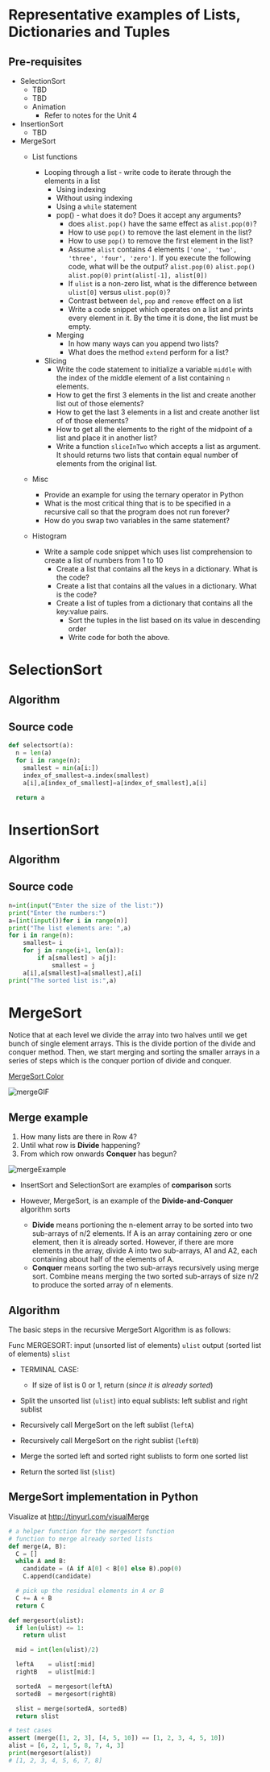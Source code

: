 # Representative examples of Lists, Dictionaries and Tuples

## Pre-requisites

- SelectionSort
  - TBD
  - TBD
  - Animation
    - Refer to notes for the Unit 4
- InsertionSort
  - TBD
- MergeSort
  - List functions
    - Looping through a list - write code to iterate through the elements in a list
      - Using indexing
      - Without using indexing
      - Using a `while` statement
      - pop() - what does it do? Does it accept any arguments?
        - does `alist.pop()` have the same effect as `alist.pop(0)`?
        - How to use `pop()` to remove the last element in the list?
        - How to use `pop()` to remove the first element in the list?
        - Assume `alist` contains 4 elements `['one', 'two', 'three', 'four', 'zero']`. If you execute the following code, what will be the output?
          `alist.pop(0)`
          `alist.pop()`
          `alist.pop(0)`
          `print(alist[-1], alist[0])`
        - If `ulist` is a non-zero list, what is the difference between `ulist[0]` versus `ulist.pop(0)`?
        - Contrast between `del`, `pop` and `remove` effect on a list
        - Write a code snippet which operates on a list and prints every element in it. By the time it is done, the list must be empty.
      - Merging
        - In how many ways can you append two lists?
        - What does the method `extend` perform for a list?
    - Slicing
      - Write the code statement to initialize a variable `middle` with the index of the middle element of a list containing `n` elements.
      - How to get the first 3 elements in the list and create another list out of those elements?
      - How to get the last 3 elements in a list and create another list of of those elements?
      - How to get all the elements to the right of the midpoint of a list and place it in another list?
      - Write a function `sliceInTwo` which accepts a list as argument. It should returns two lists that contain equal number of elements from the original list.
  - Misc

    - Provide an example for using the ternary operator in Python
    - What is the most critical thing that is to be specified in a recursive call so that the program does not run forever?
    - How do you swap two variables in the same statement?

  - Histogram
    - Write a sample code snippet which uses list comprehension to create a list of numbers from 1 to 10
      - Create a list that contains all the keys in a dictionary. What is the code?
      - Create a list that contains all the values in a dictionary. What is the code?
      - Create a list of tuples from a dictionary that contains all the key:value pairs.
        - Sort the tuples in the list based on its value in descending order
        - Write code for both the above.

# SelectionSort

## Algorithm

## Source code

```python
def selectsort(a):
  n = len(a)
  for i in range(n):
    smallest = min(a[i:])
    index_of_smallest=a.index(smallest)
    a[i],a[index_of_smallest]=a[index_of_smallest],a[i]

  return a
```

# InsertionSort

## Algorithm

## Source code

```python
n=int(input("Enter the size of the list:"))
print("Enter the numbers:")
a=[int(input())for i in range(n)]
print("The list elements are: ",a)
for i in range(n):
    smallest= i
    for j in range(i+1, len(a)):
        if a[smallest] > a[j]:
            smallest = j
    a[i],a[smallest]=a[smallest],a[i]
print("The sorted list is:",a)
```

# MergeSort

Notice that at each level we divide the array into two halves until we get bunch of single element arrays. This is the divide portion of the divide and conquer method. Then, we start merging and sorting the smaller arrays in a series of steps which is the conquer portion of divide and conquer.

[MergeSort Color](https://bl.ocks.org/alexmacy/raw/9f109c383f8ed21f5f610cb21113ca68/)

![mergeGIF](https://upload.wikimedia.org/wikipedia/commons/c/cc/Merge-sort-example-300px.gif)

## Merge example

1. How many lists are there in Row 4?
2. Until what row is **Divide** happening?
3. From which row onwards **Conquer** has begun?

![mergeExample](http://bit.ly/mergeExample2)

- InsertSort and SelectionSort are examples of **comparison** sorts
- However, MergeSort, is an example of the **Divide-and-Conquer** algorithm sorts

  - **Divide** means portioning the n-element array to be sorted into two sub-arrays of n/2 elements. If A is an array containing zero or one element, then it is already sorted. However, if there are more elements in the array, divide A into two sub-arrays, A1 and A2, each containing about half of the elements of A.
  - **Conquer** means sorting the two sub-arrays recursively using merge sort. Combine means merging the two sorted sub-arrays of size n/2 to produce the sorted array of n elements.

## Algorithm

The basic steps in the recursive MergeSort Algorithm is as follows:

Func MERGESORT:
input (unsorted list of elements) `ulist`
output (sorted list of elements) `slist`

- TERMINAL CASE:

  - If size of list is 0 or 1, return (_since it is already sorted_)

- Split the unsorted list (`ulist`) into equal sublists: left sublist and right sublist
- Recursively call MergeSort on the left sublist (`leftA`)
- Recursively call MergeSort on the right sublist (`leftB`)
- Merge the sorted left and sorted right sublists to form one sorted list
- Return the sorted list (`slist`)

## MergeSort implementation in Python

Visualize at http://tinyurl.com/visualMerge

```python
# a helper function for the mergesort function
# function to merge already sorted lists
def merge(A, B):
  C = []
  while A and B:
    candidate = (A if A[0] < B[0] else B).pop(0)
    C.append(candidate)

  # pick up the residual elements in A or B
  C += A + B
  return C

def mergesort(ulist):
  if len(ulist) <= 1:
    return ulist

  mid = int(len(ulist)/2)

  leftA    = ulist[:mid]
  rightB   = ulist[mid:]

  sortedA  = mergesort(leftA)
  sortedB  = mergesort(rightB)

  slist = merge(sortedA, sortedB)
  return slist

# test cases
assert (merge([1, 2, 3], [4, 5, 10]) == [1, 2, 3, 4, 5, 10])
alist = [6, 2, 1, 5, 8, 7, 4, 3]
print(mergesort(alist))
# [1, 2, 3, 4, 5, 6, 7, 8]
```

<!--stackedit_data:
eyJoaXN0b3J5IjpbLTE4Njc4NjAzNjIsODE1NjEyMjQ1LC0zND
E3NjIxNDVdfQ==
-->
